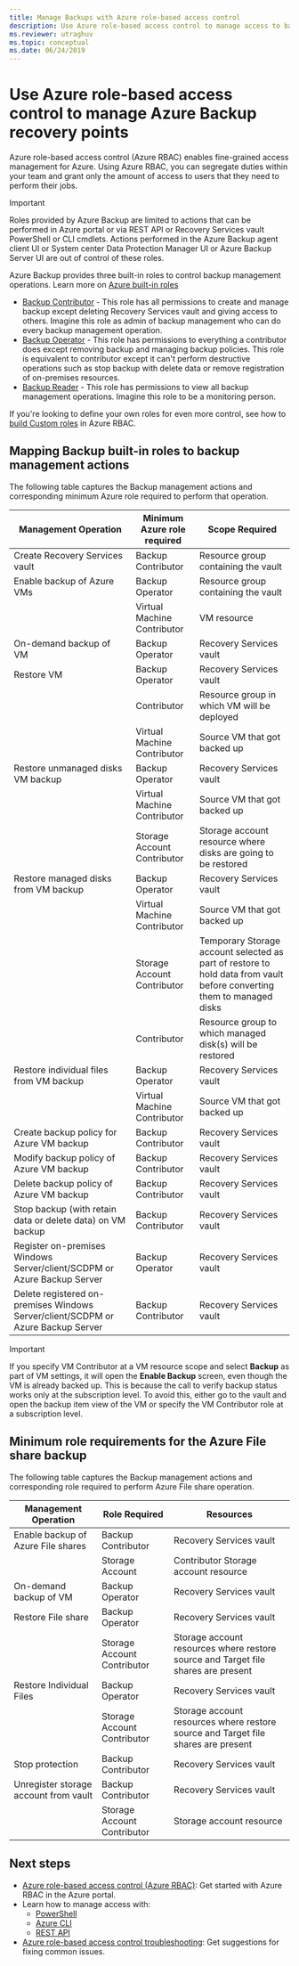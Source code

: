 ```yaml
---
title: Manage Backups with Azure role-based access control
description: Use Azure role-based access control to manage access to backup management operations in Recovery Services vault.
ms.reviewer: utraghuv
ms.topic: conceptual
ms.date: 06/24/2019
---
```


# Use Azure role-based access control to manage Azure Backup recovery points

Azure role-based access control (Azure RBAC) enables fine-grained access management for Azure. Using Azure RBAC, you can segregate duties within your team and grant only the amount of access to users that they need to perform their jobs.

> [!IMPORTANT]
> Roles provided by Azure Backup are limited to actions that can be performed in Azure portal or via REST API or Recovery Services vault PowerShell or CLI cmdlets. Actions performed in the Azure Backup agent client UI or System center Data Protection Manager UI or Azure Backup Server UI are out of control of these roles.

Azure Backup provides three built-in roles to control backup management operations. Learn more on [Azure built-in roles](../role-based-access-control/built-in-roles.md)

* [Backup Contributor](../role-based-access-control/built-in-roles.md#backup-contributor) - This role has all permissions to create and manage backup except deleting Recovery Services vault and giving access to others. Imagine this role as admin of backup management who can do every backup management operation.
* [Backup Operator](../role-based-access-control/built-in-roles.md#backup-operator) - This role has permissions to everything a contributor does except removing backup and managing backup policies. This role is equivalent to contributor except it can't perform destructive operations such as stop backup with delete data or remove registration of on-premises resources.
* [Backup Reader](../role-based-access-control/built-in-roles.md#backup-reader) - This role has permissions to view all backup management operations. Imagine this role to be a monitoring person.

If you're looking to define your own roles for even more control, see how to [build Custom roles](../role-based-access-control/custom-roles.md) in Azure RBAC.

## Mapping Backup built-in roles to backup management actions

The following table captures the Backup management actions and corresponding minimum Azure role required to perform that operation.

| Management Operation | Minimum Azure role required | Scope Required |
| --- | --- | --- |
| Create Recovery Services vault | Backup Contributor | Resource group containing the vault |
| Enable backup of Azure VMs | Backup Operator | Resource group containing the vault |
| | Virtual Machine Contributor | VM resource |
| On-demand backup of VM | Backup Operator | Recovery Services vault |
| Restore VM | Backup Operator | Recovery Services vault |
| | Contributor | Resource group in which VM will be deployed |
| | Virtual Machine Contributor | Source VM that got backed up |
| Restore unmanaged disks VM backup | Backup Operator | Recovery Services vault |
| | Virtual Machine Contributor | Source VM that got backed up |
| | Storage Account Contributor | Storage account resource where disks are going to be restored |
| Restore managed disks from VM backup | Backup Operator | Recovery Services vault |
| | Virtual Machine Contributor | Source VM that got backed up |
| | Storage Account Contributor | Temporary Storage account selected as part of restore to hold data from vault before converting them to managed disks |
| | Contributor | Resource group to which managed disk(s) will be restored |
| Restore individual files from VM backup | Backup Operator | Recovery Services vault |
| | Virtual Machine Contributor | Source VM that got backed up |
| Create backup policy for Azure VM backup | Backup Contributor | Recovery Services vault |
| Modify backup policy of Azure VM backup | Backup Contributor | Recovery Services vault |
| Delete backup policy of Azure VM backup | Backup Contributor | Recovery Services vault |
| Stop backup (with retain data or delete data) on VM backup | Backup Contributor | Recovery Services vault |
| Register on-premises Windows Server/client/SCDPM or Azure Backup Server | Backup Operator | Recovery Services vault |
| Delete registered on-premises Windows Server/client/SCDPM or Azure Backup Server | Backup Contributor | Recovery Services vault |

> [!IMPORTANT]
> If you specify VM Contributor at a VM resource scope and select **Backup** as part of VM settings, it will open the **Enable Backup** screen, even though the VM is already backed up. This is because the call to verify backup status works only at the subscription level. To avoid this, either go to the vault and open the backup item view of the VM or specify the VM Contributor role at a subscription level.

## Minimum role requirements for the Azure File share backup

The following table captures the Backup management actions and corresponding role required to perform Azure File share operation.

| Management Operation | Role Required | Resources |
| --- | --- | --- |
| Enable backup of Azure File shares | Backup Contributor |Recovery Services vault |
| |Storage Account | Contributor Storage account resource |
| On-demand backup of VM | Backup Operator | Recovery Services vault |
| Restore File share | Backup Operator | Recovery Services vault |
| | Storage Account Contributor | Storage account resources where restore source and Target file shares are present |
| Restore Individual Files | Backup Operator | Recovery Services vault |
| |Storage Account Contributor|Storage account resources where restore source and Target file shares are present |
| Stop protection |Backup Contributor | Recovery Services vault |
| Unregister storage account from vault |Backup Contributor | Recovery Services vault |
| |Storage Account Contributor | Storage account resource|

## Next steps

* [Azure role-based access control (Azure RBAC)](../role-based-access-control/role-assignments-portal.md): Get started with Azure RBAC in the Azure portal.
* Learn how to manage access with:
  * [PowerShell](../role-based-access-control/role-assignments-powershell.md)
  * [Azure CLI](../role-based-access-control/role-assignments-cli.md)
  * [REST API](../role-based-access-control/role-assignments-rest.md)
* [Azure role-based access control troubleshooting](../role-based-access-control/troubleshooting.md): Get suggestions for fixing common issues.
